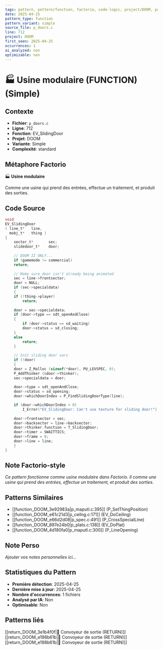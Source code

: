 ```yaml
---
tags: pattern, pattern/function, factorio, code-logic, project/DOOM, pattern/variant/simple
date: 2025-04-25
pattern_type: function
pattern_variant: simple
source_file: p_doors.c
line: 712
project: DOOM
first_seen: 2025-04-25
occurrences: 1
ai_analyzed: non
optimizable: non
---
```


# 🏭 Usine modulaire (FUNCTION) (Simple)

## Contexte
- **Fichier**: `p_doors.c`
- **Ligne**: 712
- **Fonction**: EV_SlidingDoor
- **Projet**: DOOM
- **Variante**: Simple
- **Complexité**: standard

## Métaphore Factorio
🏭 **Usine modulaire**

Comme une usine qui prend des entrées, effectue un traitement, et produit des sorties.

## Code Source
```c
void
EV_SlidingDoor
( line_t*	line,
  mobj_t*	thing )
{
    sector_t*		sec;
    slidedoor_t*	door;
	
    // DOOM II ONLY...
    if (gamemode != commercial)
	return;
    
    // Make sure door isn't already being animated
    sec = line->frontsector;
    door = NULL;
    if (sec->specialdata)
    {
	if (!thing->player)
	    return;
			
	door = sec->specialdata;
	if (door->type == sdt_openAndClose)
	{
	    if (door->status == sd_waiting)
		door->status = sd_closing;
	}
	else
	    return;
    }
    
    // Init sliding door vars
    if (!door)
    {
	door = Z_Malloc (sizeof(*door), PU_LEVSPEC, 0);
	P_AddThinker (&door->thinker);
	sec->specialdata = door;
		
	door->type = sdt_openAndClose;
	door->status = sd_opening;
	door->whichDoorIndex = P_FindSlidingDoorType(line);

	if (door->whichDoorIndex < 0)
	    I_Error("EV_SlidingDoor: Can't use texture for sliding door!");
			
	door->frontsector = sec;
	door->backsector = line->backsector;
	door->thinker.function = T_SlidingDoor;
	door->timer = SWAITTICS;
	door->frame = 0;
	door->line = line;
    }
}
```

## Note Factorio-style
*Ce pattern fonctionne comme usine modulaire dans Factorio. Il comme une usine qui prend des entrées, effectue un traitement, et produit des sorties.*

## Patterns Similaires
- [[function_DOOM_3e92983a|p_maputl.c:395]] (P_SetThingPosition)
- [[function_DOOM_e61c21d3|p_ceilng.c:171]] (EV_DoCeiling)
- [[function_DOOM_e66d2d08|p_spec.c:491]] (P_CrossSpecialLine)
- [[function_DOOM_897e24b0|p_plats.c:138]] (EV_DoPlat)
- [[function_DOOM_4d180fa0|p_maputl.c:300]] (P_LineOpening)

## Note Perso
*Ajouter vos notes personnelles ici...*

## Statistiques du Pattern
- **Première détection**: 2025-04-25
- **Dernière mise à jour**: 2025-04-25
- **Nombre d'occurrences**: 1 fichiers
- **Analysé par IA**: Non
- **Optimisable**: Non

## Patterns liés
[[return_DOOM_3e1b4f0f|🚚 Convoyeur de sortie (RETURN)]]
[[return_DOOM_e198b61b|🚚 Convoyeur de sortie (RETURN)]]
[[return_DOOM_e198b61b|🚚 Convoyeur de sortie (RETURN)]]
